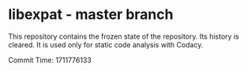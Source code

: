 # libexpat - master branch

This repository contains the frozen state of the repository.
Its history is cleared. It is used only for static code
analysis with Codacy.

Commit Time: 1711776133
